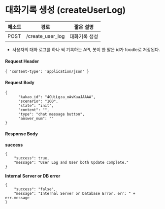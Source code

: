 # 대화기록 생성 (createUserLog)

| 메소드 | 경로             | 짧은 설명     |
| ------ | ---------------- | ------------- |
| POST   | /create_user_log | 대화기록 생성 |

- 사용자의 대화 로그를 하나 씩 기록하는 API, 봇이 한 말은 id가 foodle로 저장된다.

#### Request Header

```
{ 'content-type': 'application/json' }
```

#### Request Body

```
{
      "kakao_id": "4OUiLgza_oAvKaaJAAAA",
      "scenario": "100",
      "state": "init",
      "content": "",
      "type": "chat message button",
      "answer_num": ""
}
```

#### Response Body

**success**

```
{
    "success": true,
    "message": "User Log and User both Update complete."
}
```

**Internal Server or DB error**

```
{
	"success": "false", 
	"message": "Internal Server or Database Error. err: " + err.message
}
```





